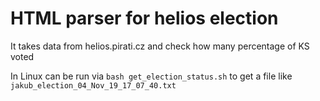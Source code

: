 # HTML parser for helios election
It takes data from helios.pirati.cz and check how many percentage of KS voted

In Linux can be run via `bash get_election_status.sh` to get a file like `jakub_election_04_Nov_19_17_07_40.txt`

